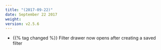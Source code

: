 ```yaml
---
title: "(2017-09-22)"
date: September 22 2017
weight:
version: v2.5.6
---
```

- {{% tag changed %}} Filter drawer now opens after creating a saved filter
